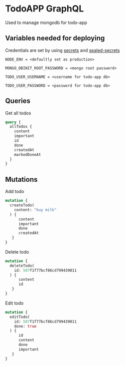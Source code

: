 # TodoAPP GraphQL

Used to manage mongodb for todo-app

## Variables needed for deploying

Credentials are set by using [secrets](https://kubernetes.io/docs/concepts/configuration/secret/) and [sealed-secrets](https://github.com/bitnami-labs/sealed-secrets)

```
NODE_ENV = <defaultly set as production>

MONGO_DBINIT_ROOT_PASSWORD = <mongo root password>

TODO_USER_USERNAME = <username for todo-app db>

TODO_USER_PASSWORD = <password for todo-app db>
```

## Queries

Get all todos

```graphql
query {
  allTodos {
    content
    important
    id
    done
    createdAt
    markedDoneAt
  }
}
```

## Mutations

Add todo

```graphql
mutation { 
  createTodo(
    content: "buy milk"
  ) {
      content
      important
      done
      createdAt
   }
}
```

Delete todo

```graphql
mutation {
  deleteTodo(
    id: 507f1f77bcf86cd799439011
  ) {
      content
      id
   }
}
```

Edit todo

```graphql
mutation {
  editTodo(
    id: 507f1f77bcf86cd799439011
    done: true
  ) {
      id
      content
      done
      important
   }
}
```
